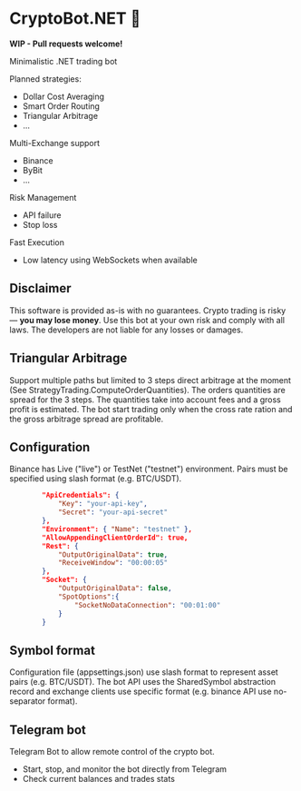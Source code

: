 # CryptoBot.NET 🚀

**WIP - Pull requests welcome!**

Minimalistic .NET trading bot

Planned strategies:
* Dollar Cost Averaging
* Smart Order Routing
* Triangular Arbitrage
* ...

Multi-Exchange support
* Binance
* ByBit
* ...

Risk Management
* API failure
* Stop loss

Fast Execution
* Low latency using WebSockets when available

## Disclaimer

This software is provided as-is with no guarantees. Crypto trading is risky — **you may lose money**. Use this bot at your own risk and comply with all laws. The developers are not liable for any losses or damages.

## Triangular Arbitrage

Support multiple paths but limited to 3 steps direct arbitrage at the moment (See StrategyTrading.ComputeOrderQuantities).
The orders quantities are spread for the 3 steps. The quantities take into account fees and a gross profit is estimated.
The bot start trading only when the cross rate ration and the gross arbitrage spread are profitable.

## Configuration

Binance has Live ("live") or TestNet ("testnet") environment. Pairs must be specified using slash format (e.g. BTC/USDT).

``` JSON
        "ApiCredentials": {
            "Key": "your-api-key",
            "Secret": "your-api-secret"
        },
        "Environment": { "Name": "testnet" },
        "AllowAppendingClientOrderId": true,
        "Rest": {
            "OutputOriginalData": true,
            "ReceiveWindow": "00:00:05"
        },
        "Socket": {
            "OutputOriginalData": false,
            "SpotOptions":{
                "SocketNoDataConnection": "00:01:00"
            }
        }
```

## Symbol format
Configuration file (appsettings.json) use slash format to represent asset pairs (e.g. BTC/USDT). 
The bot API uses the SharedSymbol abstraction record and exchange clients use specific format (e.g. binance API use no-separator format).


## Telegram bot

Telegram Bot to allow remote control of the crypto bot.

* Start, stop, and monitor the bot directly from Telegram
* Check current balances and trades stats